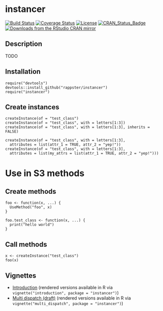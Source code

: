 instancer
======

[![Build Status](https://travis-ci.org/rappster/instancer.png)](https://travis-ci.org/rappster/instancer)
[![Coverage Status](https://img.shields.io/codecov/c/github/rappster/instancer/master.svg)](https://codecov.io/github/rappster/instancer?branch=master)
[![License](https://img.shields.io/badge/license-mit-brightgreen.svg?style=flat)](https://opensource.org/licenses/MIT)
[![CRAN_Status_Badge](http://www.r-pkg.org/badges/version/instancer)](http://cran.r-project.org/package=instancer)
[![Downloads from the RStudio CRAN mirror](http://cranlogs.r-pkg.org/badges/instancer)](http://cran.rstudio.com/package=instancer)

## Description

TODO

## Installation

```
require("devtools")
devtools::install_github("rappster/instancer")
require("instancer")
```
## Create instances 

```
createInstance(of = "test_class")
createInstance(of = "test_class", with = letters[1:3])
createInstance(of = "test_class", with = letters[1:3], inherits = FALSE)

createInstance(of = "test_class", with = letters[1:3],
  attributes = list(attr_1 = TRUE, attr_2 = "yep!"))
createInstance(of = "test_class", with = letters[1:3],
  attributes = list(my_attrs = list(attr_1 = TRUE, attr_2 = "yep!")))
```

# Use in S3 methods

## Create methods

```
foo <- function(x, ...) {
  UseMethod("foo", x)
}

foo.test_class <- function(x, ...) {
  print("hello world")
}
```

## Call methods

```
x <- createInstance("test_class")
foo(x)
```

## Vignettes

- [Introduction](https://github.com/rappster/instancer/tree/master/vignettes/introduction.Rmd) (rendered versions available in R via `vignette("introduction", package = "instancer")`)
- [Multi dispatch (draft)](https://github.com/rappster/instancer/tree/master/vignettes/multi_dispatch.Rmd) (rendered versions available in R via `vignette("multi_dispatch", package = "instancer")`)
